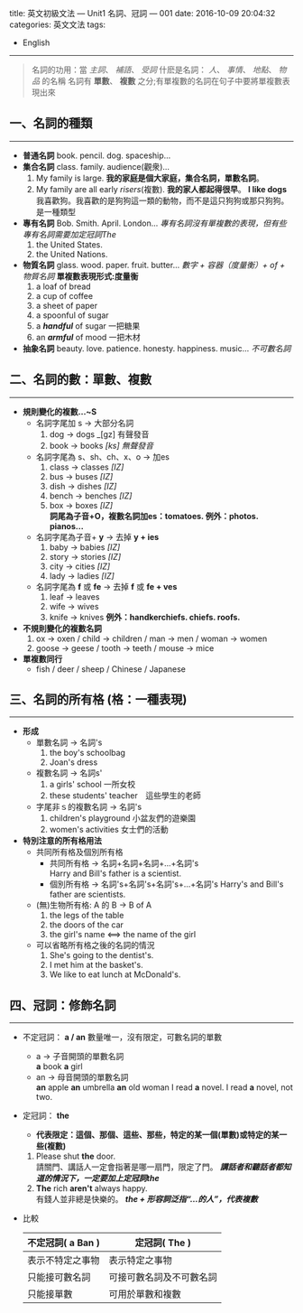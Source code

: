 title: 英文初級文法 — Unit1 名詞、冠詞 — 001
date: 2016-10-09 20:04:32
categories: 英文文法 
tags:
- English 

---
> 名詞的功用：當 _主詞_、 _補語_、 _受詞_
> 什麽是名詞： _人_、 _事情_、 _地點_、 _物品_ 的名稱
> 名詞有 **單數**、 **複數** 之分;有單複數的名詞在句子中要將單複數表現出來

<!--more-->

## 一、名詞的種類
---

- **普通名詞** book. pencil. dog. spaceship...
- **集合名詞** class. family. audience(觀衆)...
    1. My family is large. **我的家庭是個大家庭，集合名詞，單數名詞**。              
    2. My family are all early _risers_(複數). **我的家人都起得很早**。
    **I like dogs** 我喜歡狗。我喜歡的是狗狗這一類的動物，而不是這只狗狗或那只狗狗。是一種類型
- **專有名詞** Bob. Smith. April. London...
     _專有名詞沒有單複數的表現，但有些專有名詞需要加定冠詞The_
    1. the United States.
    2. the United Nations.             
- **物質名詞** glass. wood. paper. fruit. butter...
     _數字 + 容器（度量衡）+ of + 物質名詞_ **單複數表現形式:度量衡**
    1. a loaf of bread 
    2. a cup of coffee
    3. a sheet of paper    
    4. a spoonful of sugar   
    5. a _**handful**_ of sugar 一把糖果       
    6. an _**armful**_ of mood 一把木材       
- **抽象名詞** beauty. love. patience. honesty. happiness. music... _不可數名詞_
       
## 二、名詞的數：單數、複數       
---

- **規則變化的複數...~S**       
    - 名詞字尾加 s -> 大部分名詞       
        1. dog -> dogs _[gz] 有聲發音       
        2. book -> books _[ks] 無聲發音_       
    - 名詞字尾為 s、sh、ch、x、o -> 加es       
        1. class -> classes _[IZ]_       
        2. bus -> buses _[IZ]_       
        3. dish -> dishes _[IZ]_
        4. bench -> benches _[IZ]_
        5. box -> boxes _[IZ]_       
    **詞尾為子音+O，複數名詞加es：tomatoes. 例外：photos. pianos...**       
    - 名詞字尾為子音+ **y** -> 去掉 **y + ies**       
        1. baby -> babies _[IZ]_
        2. story -> stories _[IZ]_
        3. city -> cities _[IZ]_
        4. lady -> ladies _[IZ]_       
    - 名詞字尾為 **f** 或 **fe** -> 去掉 **f** 或 **fe + ves**       
        1. leaf -> leaves
        2. wife -> wives
        3. knife -> knives
        **例外：handkerchiefs. chiefs. roofs.**       
- **不規則變化的複數名詞**
    1. ox -> oxen / child -> children / man -> men / woman -> women
    2. goose -> geese / tooth -> teeth / mouse -> mice
- **單複數同行**
    - fish / deer / sheep / Chinese / Japanese
    
## 三、名詞的所有格 (格：一種表現)       
---

- **形成**       
    - 單數名詞 -> 名詞's 
        1. the boy's schoolbag
        2. Joan's dress       
    - 複數名詞 -> 名詞s'       
        1. a girls' school 一所女校
        2. these students' teacher　這些學生的老師         
    - 字尾非ｓ的複數名詞 -> 名詞's       
        1. children's playground 小盆友們的遊樂園
        2. women's activities 女士們的活動       
- **特別注意的所有格用法**       
    - 共同所有格及個別所有格       
        - 共同所有格 -> 名詞+名詞+名詞+...+名詞's       
            Harry and Bill's father is a scientist.
        - 個別所有格 -> 名詞's+名詞's+名詞's+...+名詞's
            Harry's and Bill's father are scientists.       
    - (無)生物所有格: A 的 B -> B of A       
        1. the legs of the table
        2. the doors of the car
        3. the girl's name <==> the name of the girl       
    - 可以省略所有格之後的名詞的情況       
        1. She's going to the dentist's.
        2. I met him at the basket's.
        3. We like to eat lunch at McDonald's.       
    
## 四、冠詞：修飾名詞       
---

- 不定冠詞： **a / an** 數量唯一，沒有限定，可數名詞的單數       
    - a -> 子音開頭的單數名詞       
        **a** book
        **a** girl
    - an -> 母音開頭的單數名詞       
        **an** apple
        **an** umbrella
        **an** old woman
        I read **a** novel.
        I read **a** novel, not two.       
- 定冠詞： **the** 
    - **代表限定：這個、那個、這些、那些，特定的某一個(單數)或特定的某一些(複數)**       
    1. Please shut **the** door.        
    請關門、講話人一定會指著是哪一扇門，限定了門。 _**講話者和聽話者都知道的情況下，一定要加上定冠詞the**_       
    2. **The** rich **aren't** always happy.       
    有錢人並非總是快樂的。 _**the + 形容詞泛指“...的人”，代表複數**_       
- 比較

     | 不定冠詞( a Ban ) | 定冠詞( The ) | 
     | ---------------  | -------------- | 
     | 表示不特定之事物   | 表示特定之事物 | 
     | 只能接可數名詞     | 可接可數名詞及不可數名詞 | 
     | 只能接單數         | 可用於單數和複數 |        
               

    
    
    
    
    
    
    
    
    
    
    
    
    
    
    
    
    
    
    
    
    
    
    
    
    
    
    
    
    
    
    
    
